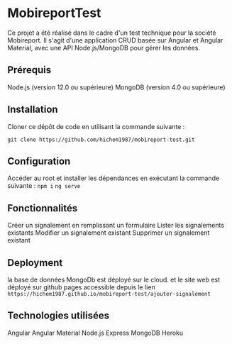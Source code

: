 # MobireportTest

Ce projet a été réalisé dans le cadre d'un test technique pour la société Mobireport. Il s'agit d'une application CRUD basée sur Angular et Angular Material, avec une API Node.js/MongoDB pour gérer les données.

## Prérequis

Node.js (version 12.0 ou supérieure)
MongoDB (version 4.0 ou supérieure)

## Installation

Cloner ce dépôt de code en utilisant la commande suivante :

`git clone https://github.com/hichem1987/mobireport-test.git`

## Configuration

Accéder au root et installer les dépendances en exécutant la commande suivante :
`npm i`
`ng serve`

## Fonctionnalités

Créer un signalement en remplissant un formulaire
Lister les signalements existants
Modifier un signalement existant
Supprimer un signalement existant

## Deployment

la base de données MongoDb est déployé sur le cloud.
et le site web est déployé sur github pages accessible depuis le lien
`https://hichem1987.github.io/mobireport-test/ajouter-signalement`

## Technologies utilisées

Angular
Angular Material
Node.js
Express
MongoDB
Heroku
